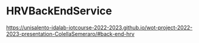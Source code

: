 # HRVBackEndService


https://unisalento-idalab-iotcourse-2022-2023.github.io/wot-project-2022-2023-presentation-ColellaSemeraro/#back-end-hrv
